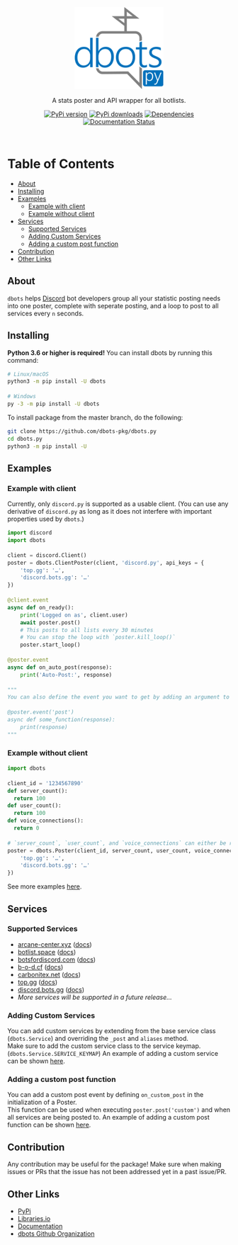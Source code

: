 <div align="center">
  <p>
    <img src="static/logo.png" alt="dbots.py logo" width="200" />
  </p>
  <p>A stats poster and API wrapper for all botlists.</p>
  <p>
    <a href="https://www.pypi.org/project/dbots"><img src="https://img.shields.io/pypi/v/dbots?style=for-the-badge" alt="PyPi version" /></a>
    <a href="https://www.pypi.org/project/dbots"><img src="https://img.shields.io/pypi/dm/dbots?style=for-the-badge" alt="PyPi downloads" /></a>
    <a href="https://libraries.io/pypi/dbots"><img src="https://img.shields.io/librariesio/release/pypi/dbots?style=for-the-badge" alt="Dependencies" /></a>
    <a href="https://dbots.readthedocs.io/en/latest/?badge=latest"><img src="https://readthedocs.org/projects/dbots/badge/?version=latest&style=for-the-badge" alt="Documentation Status" /></a>
  </p>
</div>
<br/>

<!-- omit in toc -->
# Table of Contents
- [About](#about)
- [Installing](#installing)
- [Examples](#examples)
  - [Example with client](#example-with-client)
  - [Example without client](#example-without-client)
- [Services](#services)
  - [Supported Services](#supported-services)
  - [Adding Custom Services](#adding-custom-services)
  - [Adding a custom post function](#adding-a-custom-post-function)
- [Contribution](#contribution)
- [Other Links](#other-links)

## About
`dbots` helps [Discord](https://discordapp.com) bot developers group all your statistic posting needs into one poster, complete with seperate posting, and a loop to post to all services every `n` seconds.

## Installing
**Python 3.6 or higher is required!**
You can install dbots by running this command:
```sh
# Linux/macOS
python3 -m pip install -U dbots

# Windows
py -3 -m pip install -U dbots
```

To install package from the master branch, do the following:
```sh
git clone https://github.com/dbots-pkg/dbots.py
cd dbots.py
python3 -m pip install -U
```

## Examples

### Example with client
Currently, only `discord.py` is supported as a usable client. (You can use any derivative of `discord.py` as long as it does not interfere with important properties used by `dbots`.)
```py
import discord
import dbots

client = discord.Client()
poster = dbots.ClientPoster(client, 'discord.py', api_keys = {
    'top.gg': '…',
    'discord.bots.gg': '…'
})

@client.event
async def on_ready():
    print('Logged on as', client.user)
    await poster.post()
    # This posts to all lists every 30 minutes
    # You can stop the loop with `poster.kill_loop()`
    poster.start_loop()

@poster.event
async def on_auto_post(response):
    print('Auto-Post:', response)

"""
You can also define the event you want to get by adding an argument to the decorator.

@poster.event('post')
async def some_function(response):
    print(response)
"""
```

### Example without client
```py
import dbots

client_id = '1234567890'
def server_count():
  return 100
def user_count():
  return 100
def voice_connections():
  return 0

# `server_count`, `user_count`, and `voice_connections` can either be regular functions or coroutines
poster = dbots.Poster(client_id, server_count, user_count, voice_connections, api_keys = {
    'top.gg': '…',
    'discord.bots.gg': '…'
})
```

See more examples [here](/examples).

## Services

### Supported Services
 - [arcane-center.xyz](https://arcane-center.xyz) ([docs](https://dbots.readthedocs.io/en/latest/api.html#dbots.Arcane))
 - [botlist.space](https://botlist.space) ([docs](https://dbots.readthedocs.io/en/latest/api.html#dbots.BotListSpace))
 - [botsfordiscord.com](https://botsfordiscord.com) ([docs](https://dbots.readthedocs.io/en/latest/api.html#dbots.BotsForDiscord))
 - [b-o-d.cf](https://b-o-d.cf) ([docs](https://dbots.readthedocs.io/en/latest/api.html#dbots.BotsOfDiscord))
 - [carbonitex.net](https://www.carbonitex.net/Discord/bots) ([docs](https://dbots.readthedocs.io/en/latest/api.html#dbots.Carbon))
 - [top.gg](https://top.gg) ([docs](https://dbots.readthedocs.io/en/latest/api.html#dbots.TopGG))
 - [discord.bots.gg](https://discord.bots.gg) ([docs](https://dbots.readthedocs.io/en/latest/api.html#dbots.DiscordBotsGG))
 - *More services will be supported in a future release...*

### Adding Custom Services
You can add custom services by extending from the base service class (`dbots.Service`) and overriding the `_post`  and `aliases` method.  
Make sure to add the custom service class to the service keymap. (`dbots.Service.SERVICE_KEYMAP`) An example of adding a custom service can be shown [here](/examples/cUstom_service.py).

### Adding a custom post function
You can add a custom post event by defining `on_custom_post` in the initialization of a Poster.  
This function can be used when executing `poster.post('custom')` and when all services are being posted to. 
An example of adding a custom post function can be shown [here](/examples/custom_post.py).

## Contribution
Any contribution may be useful for the package! Make sure when making issues or PRs that the issue has not been addressed yet in a past issue/PR.

## Other Links
- [PyPi](https://www.pypi.org/project/dbots)
- [Libraries.io](https://libraries.io/pypi/dbots)
- [Documentation](https://dbots.readthedocs.io/en/latest/index.html)
- [dbots Github Organization](https://github.com/dbots-pkg)
